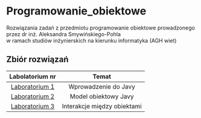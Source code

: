 # Programowanie_obiektowe
Rozwiązania zadań z przedmiotu programowanie obiektowe prowadzonego przez dr inż. Aleksandra Smywińskiego-Pohla <br>
w ramach studiów inżynierskich na kierunku informatyka (AGH wiet) <br>



## Zbiór rozwiązań
| Labolatorium nr| Temat |
|:-------------:|:-------------:|
| [Laboratorium 1](https://github.com/sumo-slonik/Programowanie_obiektowe/tree/main/Lab_1) | Wprowadzenie do Javy
| [Laboratorium 2](https://github.com/sumo-slonik/Programowanie_obiektowe/tree/main/Lab_2) | Model obiektowy Javy
| [Laboratorium 3](https://github.com/sumo-slonik/Programowanie_obiektowe/tree/main/Lab_3) | Interakcje między obiektami
